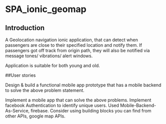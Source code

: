 # SPA_ionic_geomap

## Introduction

A Geolocation navigation ionic application, that can detect when passengers are close to their specified location and notify them. If passengers got off track from origin path, they will also be notified via message tones/ vibrations/ alert windows.

Application is suitable for both young and old.


##User stories

Design & build a functional mobile app prototype that has a mobile backend to solve the above problem statement.

Implement a mobile app that can solve the above problems.
Implement facebook Authentication to identify unique users.
Used Mobile-Backend-As-Service, firebase.
Consider using building blocks you can find from other APIs, google map APIs.
